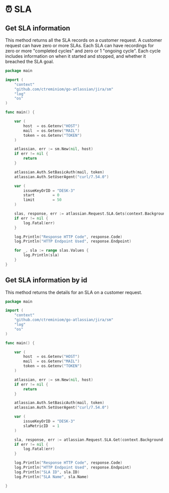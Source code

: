 # ⏰ SLA

## Get SLA information

This method returns all the SLA records on a customer request. A customer request can have zero or more SLAs. Each SLA can have recordings for zero or more "completed cycles" and zero or 1 "ongoing cycle". Each cycle includes information on when it started and stopped, and whether it breached the SLA goal.

```go
package main

import (
	"context"
	"github.com/ctreminiom/go-atlassian/jira/sm"
	"log"
	"os"
)

func main() {

	var (
		host  = os.Getenv("HOST")
		mail  = os.Getenv("MAIL")
		token = os.Getenv("TOKEN")
	)

	atlassian, err := sm.New(nil, host)
	if err != nil {
		return
	}

	atlassian.Auth.SetBasicAuth(mail, token)
	atlassian.Auth.SetUserAgent("curl/7.54.0")

	var (
		issueKeyOrID = "DESK-3"
		start        = 0
		limit        = 50
	)

	slas, response, err := atlassian.Request.SLA.Gets(context.Background(), issueKeyOrID, start, limit)
	if err != nil {
		log.Fatal(err)
	}

	log.Println("Response HTTP Code", response.Code)
	log.Println("HTTP Endpoint Used", response.Endpoint)

	for _, sla := range slas.Values {
		log.Println(sla)
	}
}
```

## Get SLA information by id

This method returns the details for an SLA on a customer request.

```go
package main

import (
	"context"
	"github.com/ctreminiom/go-atlassian/jira/sm"
	"log"
	"os"
)

func main() {

	var (
		host  = os.Getenv("HOST")
		mail  = os.Getenv("MAIL")
		token = os.Getenv("TOKEN")
	)

	atlassian, err := sm.New(nil, host)
	if err != nil {
		return
	}

	atlassian.Auth.SetBasicAuth(mail, token)
	atlassian.Auth.SetUserAgent("curl/7.54.0")

	var (
		issueKeyOrID = "DESK-3"
		slaMetricID  = 1
	)

	sla, response, err := atlassian.Request.SLA.Get(context.Background(), issueKeyOrID, slaMetricID)
	if err != nil {
		log.Fatal(err)
	}

	log.Println("Response HTTP Code", response.Code)
	log.Println("HTTP Endpoint Used", response.Endpoint)
	log.Println("SLA ID", sla.ID)
	log.Println("SLA Name", sla.Name)

}
```
